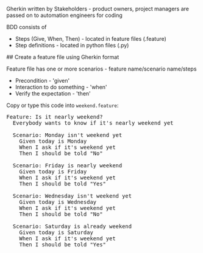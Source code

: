 
Gherkin written by Stakeholders - product owners, project managers are passed on to automation engineers for coding

BDD consists of
- Steps (Give, When, Then) - located in feature files (.feature)
- Step definitions - located in python files (.py)

## Create a feature file using Gherkin format

Feature file has one or more scenarios - feature name/scenario name/steps
- Precondition - 'given'
- Interaction to do something - 'when'
- Verify the expectation - 'then'

Copy or type this code into `weekend.feature`:

<pre class="file" data-filename="weekend.feature" data-target="replace">
Feature: Is it nearly weekend?
  Everybody wants to know if it's nearly weekend yet

  Scenario: Monday isn't weekend yet
    Given today is Monday
    When I ask if it's weekend yet
    Then I should be told "No"

  Scenario: Friday is nearly weekend
    Given today is Friday
    When I ask if it's weekend yet
    Then I should be told "Yes"

  Scenario: Wednesday isn't weekend yet
    Given today is Wednesday
    When I ask if it's weekend yet
    Then I should be told "No"

  Scenario: Saturday is already weekend
    Given today is Saturday
    When I ask if it's weekend yet
    Then I should be told "Yes"

</pre>

